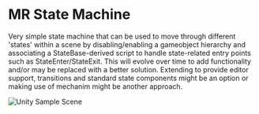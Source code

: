 # MR State Machine

Very simple state machine that can be used to move through different 'states' within a scene by disabling/enabling a gameobject hierarchy and associating a StateBase-derived script to handle state-related entry points such as StateEnter/StateExit. This will evolve over time to add functionality and/or may be replaced with a better solution. Extending to provide editor support, transitions and standard state components might be an option or making use of mechanim might be another approach.

![Unity Sample Scene](https://raw.github.com/peted70/mr-state-machine/master/img/Capture.PNG)

